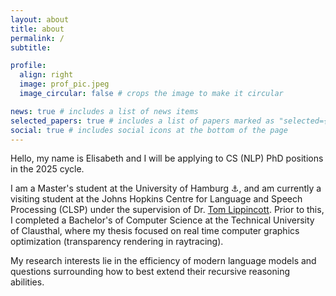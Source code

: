 ```yaml
---
layout: about
title: about
permalink: /
subtitle:

profile:
  align: right
  image: prof_pic.jpeg
  image_circular: false # crops the image to make it circular

news: true # includes a list of news items
selected_papers: true # includes a list of papers marked as "selected={true}"
social: true # includes social icons at the bottom of the page
---
```




Hello, my name is Elisabeth and I will be applying to CS (NLP) PhD positions in the 2025 cycle. 

I am a Master's student at the University of Hamburg ⚓, and am currently a visiting student at the Johns Hopkins Centre for Language and Speech Processing (CLSP) under the supervision of Dr. [Tom Lippincott](https://engineering.jhu.edu/faculty/thomas-lippincott/). Prior to this, I completed a Bachelor's of Computer Science at the Technical University of Clausthal, where my thesis focused on real time computer graphics optimization (transparency rendering in raytracing).

My research interests lie in the efficiency of modern language models and questions surrounding how to best extend their recursive reasoning abilities.